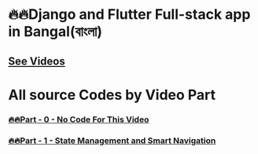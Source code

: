 # 🔥🔥Django and Flutter Full-stack app in Bangal(বাংলা)
<!-- ### [🔥🔥Part - 0 -  ]() -->
## [See Videos](https://www.youtube.com/playlist?list=PLsC9YeVUTz3-pr31-J7PJW-CYjbxuR2gT)

# All source Codes by Video Part
### [🔥🔥Part - 0 - No Code For This Video]()
### [🔥🔥Part - 1 - State Management and Smart Navigation ](https://github.com/codewithrafiq/DJANGO-FLUTTER-in-Bangla/tree/68b8608885cef4bf906fb816d636d50e3cd93cae)
